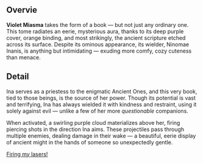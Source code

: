 <!-- title: Violet Miasma -->
<!-- quote: \**Giggles cutely and proceeds to decimate her enemies\** -->
<!-- chapter: 0 -->
<!-- images: (Ina's first time wielding the book), (The book viewed from the inventory), (Ina activating the book's ability) -->
<!-- model: true -->

## Overvie

**Violet Miasma** takes the form of a book — but not just any ordinary one. This tome radiates an eerie, mysterious aura, thanks to its deep purple cover, orange binding, and most strikingly, the ancient scripture etched across its surface. Despite its ominous appearance, its wielder, Ninomae Inanis, is anything but intimidating — exuding more comfy, cozy cuteness than menace.

## Detail

Ina serves as a priestess to the enigmatic Ancient Ones, and this very book, tied to those beings, is the source of her power. Though its potential is vast and terrifying, Ina has always wielded it with kindness and restraint, using it solely against evil — unlike a few of her more _questionable_ companions.

When activated, a swirling purple cloud materializes above her, firing piercing shots in the direction Ina aims. These projectiles pass through multiple enemies, dealing damage in their wake — a beautiful, eerie display of ancient might in the hands of someone so unexpectedly gentle.

[Firing my lasers!](#embed:https://www.youtube.com/live/THllQCVOYzY?si=6WRNsqGVEFR4DDPO&t=4464)
